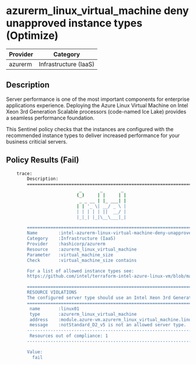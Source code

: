 # azurerm_linux_virtual_machine deny unapproved instance types (Optimize)

| Provider            | Category                 |
|---------------------|--------------------------|
| azurerm             | Infrastructure (IaaS)    |

## Description

Server performance is one of the most important components for enterprise applications experience. Deploying the Azure Linux Virtual Machine on Intel Xeon 3rd Generation Scalable processors (code-named Ice Lake) provides a seamless performance foundation.

This Sentinel policy checks that the instances are configured with the recommended instance types to deliver increased performance for your business criticial servers.

## Policy Results (Fail)

```bash
    trace:
        Description:
        ========================================================================
                            _       _       _
                           (_)     | |     | |
                            _ _ __ | |_ ___| |
                           | | '_ \| __/ _ \ |
                           | | | | | ||  __/ |
                           |_|_| |_|\__\___|_|

        ========================================================================
        Name        :intel-azurerm-linux-virtual-machine-deny-unapproved-instance-type.sentinel
        Category    :Infrastructure (IaaS)
        Provider    :hashicorp/azurerm
        Resource    :azurerm_linux_virtual_machine
        Parameter   :virtual_machine_size
        Check       :virtual_machine_size contains

        For a list of allowed instance types see:
        https://github.com/intel/terraform-intel-azure-linux-vm/blob/main/policies.md

        ========================================================================
        RESOURCE VIOLATIONS
        The configured server type should use an Intel Xeon 3rd Generation Scalable processor (code-named Ice Lake)
        ========================================================================
         name       :linux01
         type       :azurerm_linux_virtual_machine
         address    :module.azure-vm.azurerm_linux_virtual_machine.linux_vm
         message    :notStandard_D2_v5 is not an allowed server type.
        ------------------------------------------------------------------------
         Resources out of compliance: 1
        ------------------------------------------------------------------------

        Value:
          fail
```
